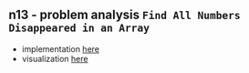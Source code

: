 ## n13 - problem analysis `Find All Numbers Disappeared in an Array`

- implementation [here](./main.cpp)
- visualization [here](./n12.png)